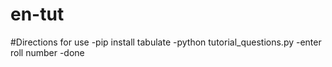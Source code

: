 # en-tut

#Directions for use
-pip install tabulate
-python tutorial_questions.py
-enter roll number
-done
